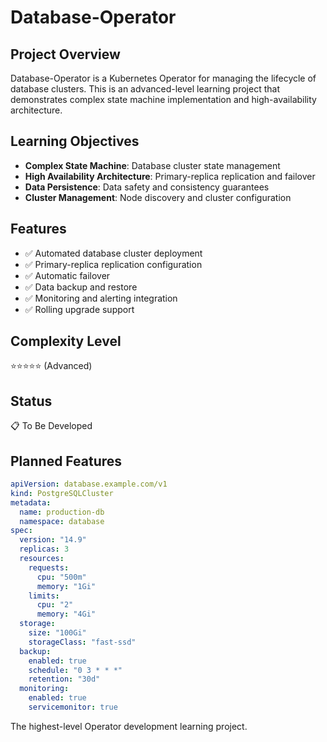 # Database-Operator

## Project Overview

Database-Operator is a Kubernetes Operator for managing the lifecycle of database clusters. This is an advanced-level learning project that demonstrates complex state machine implementation and high-availability architecture.

## Learning Objectives

- **Complex State Machine**: Database cluster state management
- **High Availability Architecture**: Primary-replica replication and failover
- **Data Persistence**: Data safety and consistency guarantees
- **Cluster Management**: Node discovery and cluster configuration

## Features

- ✅ Automated database cluster deployment
- ✅ Primary-replica replication configuration
- ✅ Automatic failover
- ✅ Data backup and restore
- ✅ Monitoring and alerting integration
- ✅ Rolling upgrade support

## Complexity Level

⭐⭐⭐⭐⭐ (Advanced)

## Status

📋 To Be Developed

## Planned Features

```yaml
apiVersion: database.example.com/v1
kind: PostgreSQLCluster
metadata:
  name: production-db
  namespace: database
spec:
  version: "14.9"
  replicas: 3
  resources:
    requests:
      cpu: "500m"
      memory: "1Gi"
    limits:
      cpu: "2"
      memory: "4Gi"
  storage:
    size: "100Gi"
    storageClass: "fast-ssd"
  backup:
    enabled: true
    schedule: "0 3 * * *"
    retention: "30d"
  monitoring:
    enabled: true
    servicemonitor: true
```

The highest-level Operator development learning project.

